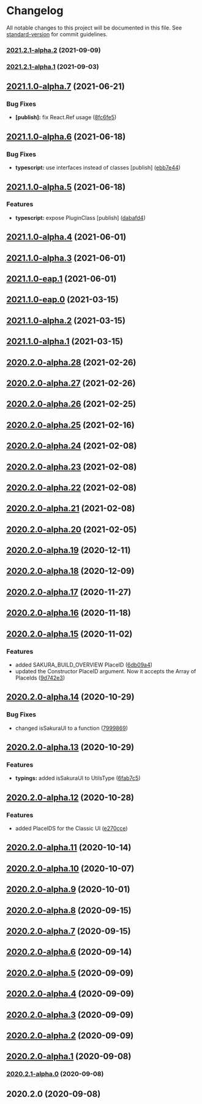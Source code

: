 # Changelog

All notable changes to this project will be documented in this file. See [standard-version](https://github.com/conventional-changelog/standard-version) for commit guidelines.

### [2021.2.1-alpha.2](https://github.com/JetBrains/teamcity-api-js/compare/v2021.2.1-alpha.1...v2021.2.1-alpha.2) (2021-09-09)

### [2021.2.1-alpha.1](https://github.com/JetBrains/teamcity-api-js/compare/v2021.1.0-alpha.7...v2021.2.1-alpha.1) (2021-09-03)

## [2021.1.0-alpha.7](https://github.com/JetBrains/teamcity-api-js/compare/v2021.1.0-alpha.6...v2021.1.0-alpha.7) (2021-06-21)


### Bug Fixes

* **[publish]:** fix React.Ref usage ([8fc6fe5](https://github.com/JetBrains/teamcity-api-js/commit/8fc6fe501a6cc26c216e18781a3399b6e5cf71ea))

## [2021.1.0-alpha.6](https://github.com/JetBrains/teamcity-api-js/compare/v2021.1.0-alpha.5...v2021.1.0-alpha.6) (2021-06-18)


### Bug Fixes

* **typescript:** use interfaces instead of classes [publish] ([ebb7e44](https://github.com/JetBrains/teamcity-api-js/commit/ebb7e44f473198954eba432ad77292834beaff39))

## [2021.1.0-alpha.5](https://github.com/JetBrains/teamcity-api-js/compare/v2021.1.0-alpha.4...v2021.1.0-alpha.5) (2021-06-18)


### Features

* **typescript:** expose PluginClass [publish] ([dabafd4](https://github.com/JetBrains/teamcity-api-js/commit/dabafd4b99b8c88e083efa49fb7d060da530e89e))

## [2021.1.0-alpha.4](https://github.com/JetBrains/teamcity-api-js/compare/v2021.1.0-alpha.3...v2021.1.0-alpha.4) (2021-06-01)

## [2021.1.0-alpha.3](https://github.com/JetBrains/teamcity-api-js/compare/v2021.1.0-eap.1...v2021.1.0-alpha.3) (2021-06-01)

## [2021.1.0-eap.1](https://github.com/JetBrains/teamcity-api-js/compare/v2021.1.0-eap.0...v2021.1.0-eap.1) (2021-06-01)

## [2021.1.0-eap.0](https://github.com/JetBrains/teamcity-api-js/compare/v2021.1.0-alpha.2...v2021.1.0-eap.0) (2021-03-15)

## [2021.1.0-alpha.2](https://github.com/JetBrains/teamcity-api-js/compare/v2021.1.0-alpha.1...v2021.1.0-alpha.2) (2021-03-15)

## [2021.1.0-alpha.1](https://github.com/JetBrains/teamcity-api-js/compare/v2020.2.0-alpha.28...v2021.1.0-alpha.1) (2021-03-15)

## [2020.2.0-alpha.28](https://github.com/JetBrains/teamcity-api-js/compare/v2020.2.0-alpha.27...v2020.2.0-alpha.28) (2021-02-26)

## [2020.2.0-alpha.27](https://github.com/JetBrains/teamcity-api-js/compare/v2020.2.0-alpha.26...v2020.2.0-alpha.27) (2021-02-26)

## [2020.2.0-alpha.26](https://github.com/JetBrains/teamcity-api-js/compare/v2020.2.0-alpha.25...v2020.2.0-alpha.26) (2021-02-25)

## [2020.2.0-alpha.25](https://github.com/JetBrains/teamcity-api-js/compare/v2020.2.0-alpha.24...v2020.2.0-alpha.25) (2021-02-16)

## [2020.2.0-alpha.24](https://github.com/JetBrains/teamcity-api-js/compare/v2020.2.0-alpha.23...v2020.2.0-alpha.24) (2021-02-08)

## [2020.2.0-alpha.23](https://github.com/JetBrains/teamcity-api-js/compare/v2020.2.0-alpha.22...v2020.2.0-alpha.23) (2021-02-08)

## [2020.2.0-alpha.22](https://github.com/JetBrains/teamcity-api-js/compare/v2020.2.0-alpha.20...v2020.2.0-alpha.22) (2021-02-08)

## [2020.2.0-alpha.21](https://github.com/JetBrains/teamcity-api-js/compare/v2020.2.0-alpha.20...v2020.2.0-alpha.21) (2021-02-08)

## [2020.2.0-alpha.20](https://github.com/JetBrains/teamcity-api-js/compare/v2020.2.0-alpha.19...v2020.2.0-alpha.20) (2021-02-05)

## [2020.2.0-alpha.19](https://github.com/JetBrains/teamcity-api-js/compare/v2020.2.0-alpha.18...v2020.2.0-alpha.19) (2020-12-11)

## [2020.2.0-alpha.18](https://github.com/JetBrains/teamcity-api-js/compare/v2020.2.0-alpha.17...v2020.2.0-alpha.18) (2020-12-09)

## [2020.2.0-alpha.17](https://github.com/JetBrains/teamcity-api-js/compare/v2020.2.0-alpha.16...v2020.2.0-alpha.17) (2020-11-27)

## [2020.2.0-alpha.16](https://github.com/JetBrains/teamcity-api-js/compare/v2020.2.0-alpha.15...v2020.2.0-alpha.16) (2020-11-18)

## [2020.2.0-alpha.15](https://github.com/JetBrains/teamcity-api-js/compare/v2020.2.0-alpha.14...v2020.2.0-alpha.15) (2020-11-02)


### Features

* added SAKURA_BUILD_OVERVIEW PlaceID ([6db09a4](https://github.com/JetBrains/teamcity-api-js/commit/6db09a4c712a063f39d74cd7229d76e21bf4bc64))
* updated the Constructor PlaceID argument. Now it accepts the Array of PlaceIds ([9d742e3](https://github.com/JetBrains/teamcity-api-js/commit/9d742e30696d0adc2d7a93a635e5aabc607b3350))

## [2020.2.0-alpha.14](https://github.com/JetBrains/teamcity-api-js/compare/v2020.2.0-alpha.13...v2020.2.0-alpha.14) (2020-10-29)


### Bug Fixes

* changed isSakuraUI to a function ([7999869](https://github.com/JetBrains/teamcity-api-js/commit/79998698bef40bcd533e777a956339fb3e05f09f))

## [2020.2.0-alpha.13](https://github.com/JetBrains/teamcity-api-js/compare/v2020.2.0-alpha.12...v2020.2.0-alpha.13) (2020-10-29)


### Features

* **typings:** added isSakuraUI to UtilsType ([6fab7c5](https://github.com/JetBrains/teamcity-api-js/commit/6fab7c5a0a0b60d5de9c5934af35d9d0a2080355))

## [2020.2.0-alpha.12](https://github.com/JetBrains/teamcity-api-js/compare/v2020.2.0-alpha.11...v2020.2.0-alpha.12) (2020-10-28)


### Features

* added PlaceIDS for the Classic UI ([e270cce](https://github.com/JetBrains/teamcity-api-js/commit/e270cceacf00c266e0a70c7544e75f082e0d7bee))

## [2020.2.0-alpha.11](https://github.com/JetBrains/teamcity-api-js/compare/v2020.2.0-alpha.10...v2020.2.0-alpha.11) (2020-10-14)

## [2020.2.0-alpha.10](https://github.com/JetBrains/teamcity-api-js/compare/v2020.2.0-alpha.9...v2020.2.0-alpha.10) (2020-10-07)

## [2020.2.0-alpha.9](https://github.com/JetBrains/teamcity-api-js/compare/v2020.2.0-alpha.8...v2020.2.0-alpha.9) (2020-10-01)

## [2020.2.0-alpha.8](https://github.com/JetBrains/teamcity-api-js/compare/v2020.2.0-alpha.7...v2020.2.0-alpha.8) (2020-09-15)

## [2020.2.0-alpha.7](https://github.com/JetBrains/teamcity-api-js/compare/v2020.2.0-alpha.6...v2020.2.0-alpha.7) (2020-09-15)

## [2020.2.0-alpha.6](https://github.com/JetBrains/teamcity-api-js/compare/v2020.2.0-alpha.5...v2020.2.0-alpha.6) (2020-09-14)

## [2020.2.0-alpha.5](https://github.com/JetBrains/teamcity-api-js/compare/v2020.2.0-alpha.4...v2020.2.0-alpha.5) (2020-09-09)

## [2020.2.0-alpha.4](https://github.com/JetBrains/teamcity-api-js/compare/v2020.2.0-alpha.3...v2020.2.0-alpha.4) (2020-09-09)

## [2020.2.0-alpha.3](https://github.com/JetBrains/teamcity-api-js/compare/v2020.2.0-alpha.2...v2020.2.0-alpha.3) (2020-09-09)

## [2020.2.0-alpha.2](https://github.com/JetBrains/teamcity-api-js/compare/v2020.2.0-alpha.1...v2020.2.0-alpha.2) (2020-09-09)

## [2020.2.0-alpha.1](https://github.com/JetBrains/teamcity-api-js/compare/v2020.2.1-alpha.0...v2020.2.0-alpha.1) (2020-09-08)

### [2020.2.1-alpha.0](https://github.com/JetBrains/teamcity-api-js/compare/v2020.2.0...v2020.2.1-alpha.0) (2020-09-08)

## 2020.2.0 (2020-09-08)
